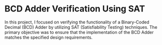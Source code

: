 # BCD Adder Verification Using SAT

In this project, I focused on verifying the functionality of a Binary-Coded Decimal (BCD) Adder by utilizing SAT (Satisfiability Testing) techniques. The primary objective was to ensure that the implementation of the BCD Adder matches the specified design requirements.

